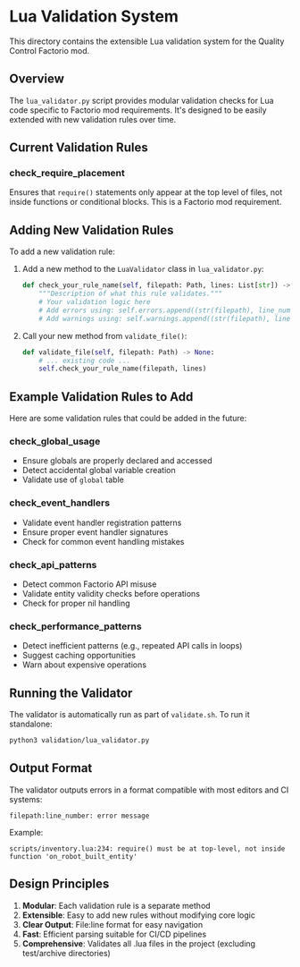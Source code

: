 # Lua Validation System

This directory contains the extensible Lua validation system for the Quality Control Factorio mod.

## Overview

The `lua_validator.py` script provides modular validation checks for Lua code specific to Factorio mod requirements. It's designed to be easily extended with new validation rules over time.

## Current Validation Rules

### check_require_placement
Ensures that `require()` statements only appear at the top level of files, not inside functions or conditional blocks. This is a Factorio mod requirement.

## Adding New Validation Rules

To add a new validation rule:

1. Add a new method to the `LuaValidator` class in `lua_validator.py`:
   ```python
   def check_your_rule_name(self, filepath: Path, lines: List[str]) -> None:
       """Description of what this rule validates."""
       # Your validation logic here
       # Add errors using: self.errors.append((str(filepath), line_num, "Error message"))
       # Add warnings using: self.warnings.append((str(filepath), line_num, "Warning message"))
   ```

2. Call your new method from `validate_file()`:
   ```python
   def validate_file(self, filepath: Path) -> None:
       # ... existing code ...
       self.check_your_rule_name(filepath, lines)
   ```

## Example Validation Rules to Add

Here are some validation rules that could be added in the future:

### check_global_usage
- Ensure globals are properly declared and accessed
- Detect accidental global variable creation
- Validate use of `global` table

### check_event_handlers
- Validate event handler registration patterns
- Ensure proper event handler signatures
- Check for common event handling mistakes

### check_api_patterns
- Detect common Factorio API misuse
- Validate entity validity checks before operations
- Check for proper nil handling

### check_performance_patterns
- Detect inefficient patterns (e.g., repeated API calls in loops)
- Suggest caching opportunities
- Warn about expensive operations

## Running the Validator

The validator is automatically run as part of `validate.sh`. To run it standalone:

```bash
python3 validation/lua_validator.py
```

## Output Format

The validator outputs errors in a format compatible with most editors and CI systems:
```
filepath:line_number: error message
```

Example:
```
scripts/inventory.lua:234: require() must be at top-level, not inside function 'on_robot_built_entity'
```

## Design Principles

1. **Modular**: Each validation rule is a separate method
2. **Extensible**: Easy to add new rules without modifying core logic
3. **Clear Output**: File:line format for easy navigation
4. **Fast**: Efficient parsing suitable for CI/CD pipelines
5. **Comprehensive**: Validates all .lua files in the project (excluding test/archive directories)